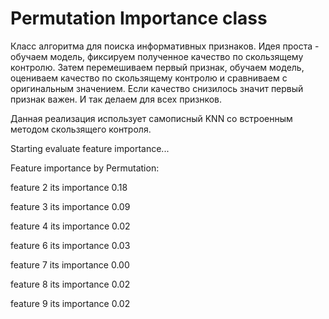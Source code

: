 # Permutation Importance class

Класс алгоритма для поиска информативных признаков.
Идея проста - обучаем модель, фиксируем полученное качество по скользящему контролю.
Затем перемешиваем первый признак, обучаем модель, оцениваем качество по скользящему контролю и сравниваем с оригинальным значением. Если качество снизилось значит первый признак важен. 
И так делаем для всех признков.

Данная реализация использует самописный KNN со встроенным методом скользящего контроля.

Starting evaluate feature importance...

Feature importance by Permutation:

feature 2 its importance 0.18

feature 3 its importance 0.09

feature 4 its importance 0.02

feature 6 its importance 0.03

feature 7 its importance 0.00

feature 8 its importance 0.02

feature 9 its importance 0.02
